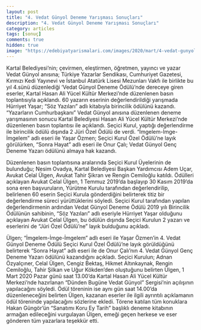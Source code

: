 ```yaml
---
layout: post
title: "4. Vedat Günyol Deneme Yarışması Sonuçları"
description: "4. Vedat Günyol Deneme Yarışması Sonuçları"
category: articles
tags: [sonuç]
comments: true
hidden: true
image: "https://edebiyatyarismalari.com/images/2020/mart/4-vedat-gunyol-deneme-yarismasi-kazananlar.jpg"
---
```


Kartal Belediyesi’nin; çevirmen, eleştirmen, öğretmen, yayıncı ve yazar Vedat Günyol anısına; Türkiye Yazarlar Sendikası, Cumhuriyet Gazetesi, Kırmızı Kedi Yayınevi ve İstanbul Atatürk Lisesi Mezunları Vakfı ile birlikte bu yıl 4.sünü düzenlediği ‘Vedat Günyol Deneme Ödülü’nde dereceye giren eserler, Kartal Hasan Ali Yücel Kültür Merkezi’nde  düzenlenen basın toplantısıyla açıklandı. 60 yazarın eserinin değerlendirildiği yarışmada Hürriyet Yaşar; “Söz Yazıları” adlı kitabıyla birincilik ödülünü kazandı. “Yazarların Cumhurbaşkanı” Vedat Günyol anısına düzenlenen deneme yarışmasının sonucu Kartal Belediyesi Hasan Ali Yücel Kültür Merkezi’nde düzenlenen basın toplantısı ile açıklandı. Seçici Kurul, yaptığı değerlendirme ile birincilik ödülü dışında 2 Jüri Özel Ödülü de verdi. “İmgelem-İmge-İmgelem” adlı eseri ile Yaşar Özmen; Seçici Kurul Özel Ödülü’ne layık görülürken, “Sonra Hayat” adlı eseri ile Onur Çalı; Vedat Günyol Genç Deneme Yazarı ödülünü almaya hak kazandı.  

Düzenlenen basın toplantısına aralarında Seçici Kurul Üyelerinin de bulunduğu; Nesim Ovadya, Kartal Belediyesi Başkan Yardımcısı Adem Uçar, Avukat Celal Ülgen, Avukat Tahir Şikran ve Rengin Cemiloğlu katıldı. Ödülleri açıklayan Avukat Celal Ülgen, 1 Temmuz 2019’da başlayıp 30 Kasım 2019’da sona eren başvuruların, Yürütme Kurulu tarafından değerlendirilip, belirlenen 60 eserin Seçici Kurula gönderdiğini belirterek titiz bir değerlendirme süreci yürüttüklerini söyledi. Seçici Kurul tarafından yapılan değerlendirmenin ardından Vedat Günyol Deneme Ödülü 2019 yılı Birincilik Ödülünün sahibinin,  “Söz Yazıları” adlı eseriyle Hürriyet Yaşar olduğunu açıklayan Avukat Celal Ülgen, bu ödülün dışında Seçici Kurulun 2 yazarı ve eserlerini de “Jüri Özel Ödülü’ne” layık bulduğunu açıkladı.  

Ülgen; “İmgelem-İmge-İmgelem” adlı eseri ile Yaşar Özmen’in 4. Vedat Günyol Deneme Ödülü Seçici Kurul Özel Ödülü’ne layık görüldüğünü belirterek “Sonra Hayat” adlı eseri ile de Onur Çalı’nın 4. Vedat Günyol Genç Deneme Yazarı ödülünü kazandığını açıkladı. Seçici Kurulun; Adnan Özyalçıner, Celal Ülgen, Cengiz Bektaş, Hikmet Altınkaynak, Rengin Cemiloğlu, Tahir Şilkan ve Uğur Kökden’den oluştuğunu belirten Ülgen, 1 Mart 2020 Pazar günü saat 13.00’da Kartal Hasan Ali Yücel Kültür Merkezi’nde hazırlanan “Dünden Bugüne Vedat Günyol” Sergisi’nin açılışının yapılacağını söyledi. Ödül töreninin ise aynı gün saat 14.00’da düzenleneceğini belirten Ülgen, kazanan eserler ile ilgili ayrıntılı açıklamanın ödül töreninde yapılacağını sözlerine ekledi. Törene katılan tüm konuklara Hakan Güngör’ün “Sanatımı Koru Ey Tarih” başlıklı deneme kitabının armağan edileceğini vurgulayan Ülgen, emeği geçen herkese ve eser gönderen tüm yazarlara teşekkür etti.